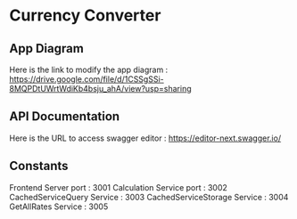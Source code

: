 # Currency Converter


## App Diagram
Here is the link to modify the app diagram : https://drive.google.com/file/d/1CSSgSSi-8MQPDtUWrtWdiKb4bsju_ahA/view?usp=sharing

## API Documentation
Here is the URL to access swagger editor : https://editor-next.swagger.io/


## Constants
Frontend Server port : 3001
Calculation Service port : 3002
CachedServiceQuery Service : 3003
CachedServiceStorage Service : 3004
GetAllRates Service : 3005
